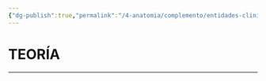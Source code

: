 ```yaml
---
{"dg-publish":true,"permalink":"/4-anatomia/complemento/entidades-clinicas/patologias-gastrointestinales/tifoidea/","tags":["Anatomía","Teoría","Complemento"]}
---
```


# TEORÍA
---
